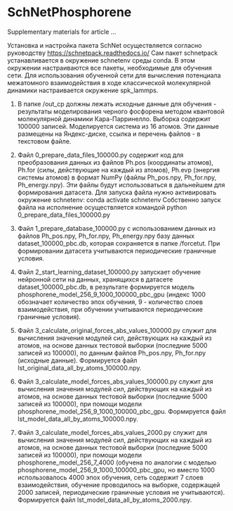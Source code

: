 # SchNetPhosphorene
Supplementary materials for article ... 

Установка и настройка пакета SchNet осуществляется согласно руководству
https://schnetpack.readthedocs.io/
Сам пакет schnetpack устанавливается в окружение schnetenv среды conda.
В этом окружении настраиваются все пакеты, необходимые для обучения сети.
Для использования обученной сети для вычисления потенциала межатомного взаимодействия
в ходе классической молекулярной динамики настраивается окружение spk_lammps.

1) В папке /out_cp должны лежать исходные данные для обучения - результаты моделирования черного фосфорена методом квантовой
молекулярной динамики Кара-Парринелло. Выборка содержит 100000 записей. Моделируется система из 16 атомов.
Эти данные размещены на Яндекс-диске, ссылка и перечень файлов - в текстовом файле.

2) Файл 0_prepare_data_files_100000.py содержит код для преобразования данных из файлов
    Ph.pos (координаты атомов),
    Ph.for (силы, действующие на каждый из атомов),
    Ph.evp (энергия системы атомов)
в формат NumPy (файлы Ph_pos.npy, Ph_for.npy, Ph_energy.npy). Эти файлы будут использоваться в дальнейшем
для формирования датасета.
Для запуска файла нужно активировать окружение schnetenv:
    conda activate schnetenv
Собственно запуск файла на исполнение осуществляется командой
    python 0_prepare_data_files_100000.py
   
3) Файл 1_prepare_database_100000.py с использованием данных из файлов Ph_pos.npy, Ph_for.npy, Ph_energy.npy
   базу данных dataset_100000_pbc.db, которая сохраняется в папке /forcetut. При формировании датасета
   учитываются периодические граничные условия.
   
5) Файл 2_start_learning_dataset_100000.py запускает обучение нейронной сети на данных,
хранящихся в датасете dataset_100000_pbc.db, в результате формируется модель phosphorene_model_256_9_1000_100000_pbc_gpu
(индекс 1000 обозначает количество эпох обучения, 9 - количество слоев взаимодействия, при обучении учитываются периодические
граничные условия).

6) Файл 3_calculate_original_forces_abs_values_100000.py служит для вычисления значения модулей сил, действующих на каждый из атомов,
на основе данных тестовой выборки (последние 5000 записей из 100000), по данным файлов Ph_pos.npy, Ph_for.npy (исходные данные).
Формируется файл lst_original_data_all_by_atoms_100000.npy.

7) Файл 3_calculate_model_forces_abs_values_100000.py служит для вычисления значения модулей сил, действующих на каждый из атомов,
на основе данных тестовой выборки (последние 5000 записей из 100000), при помощи модели phosphorene_model_256_9_1000_100000_pbc_gpu.
Формируется файл lst_model_data_all_by_atoms_100000.npy.

8) Файл 3_calculate_model_forces_abs_values_2000.py служит для вычисления значения модулей сил, действующих на каждый из атомов,
на основе данных тестовой выборки (последние 5000 записей из 100000), при помощи модели phosphorene_model_256_7_4000
(обучена по аналогии с моделью phosphorene_model_256_9_1000_100000_pbc_gpu, но вместо 1000 использовалось 4000 эпох обучения,
сеть содержит 7 слоев взаимодействия, обучение проводилось на выборке, содержащей 2000 записей, периодические граничные
условия не учитываются).
Формируется файл lst_model_data_all_by_atoms_2000.npy.


